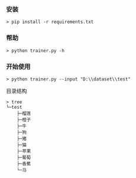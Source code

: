 ### 安装
```
> pip install -r requirements.txt
```
### 帮助
```
> python trainer.py -h
```
### 开始使用
```
> python trainer.py --input "D:\\dataset\\test"
```
目录结构
```
> tree
└─test
    ├─榴莲
    ├─橙子
    ├─牛
    ├─狗
    ├─猪
    ├─猫
    ├─苹果
    ├─葡萄
    ├─香蕉
    └─马
```